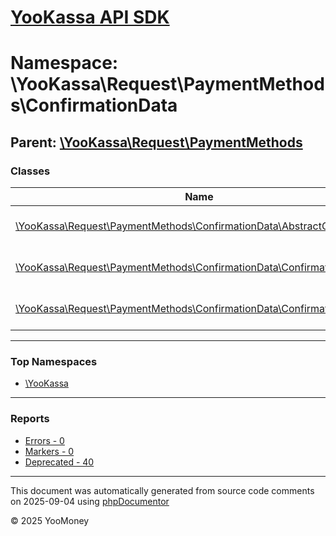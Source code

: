 # [YooKassa API SDK](../home.md)

# Namespace: \YooKassa\Request\PaymentMethods\ConfirmationData

## Parent: [\YooKassa\Request\PaymentMethods](../namespaces/yookassa-request-paymentmethods.md)

### Classes

| Name | Summary |
| ---- | ------- |
| [\YooKassa\Request\PaymentMethods\ConfirmationData\AbstractConfirmation](../classes/YooKassa-Request-PaymentMethods-ConfirmationData-AbstractConfirmation.md) | Класс, представляющий модель AbstractConfirmationAttrs. |
| [\YooKassa\Request\PaymentMethods\ConfirmationData\ConfirmationFactory](../classes/YooKassa-Request-PaymentMethods-ConfirmationData-ConfirmationFactory.md) | Класс, представляющий модель ConfirmationFactory. |
| [\YooKassa\Request\PaymentMethods\ConfirmationData\ConfirmationRedirect](../classes/YooKassa-Request-PaymentMethods-ConfirmationData-ConfirmationRedirect.md) | Класс, представляющий модель ConfirmationRedirect. |

---

### Top Namespaces

* [\YooKassa](../namespaces/yookassa.md)

---

### Reports
* [Errors - 0](../reports/errors.md)
* [Markers - 0](../reports/markers.md)
* [Deprecated - 40](../reports/deprecated.md)

---

This document was automatically generated from source code comments on 2025-09-04 using [phpDocumentor](http://www.phpdoc.org/)

&copy; 2025 YooMoney